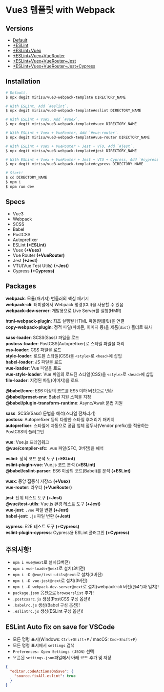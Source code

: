 # Vue3 템플릿 with Webpack

## Versions

- [Default](https://github.com/mirisu/vue3-webpack-template/tree/master)<br>
- [+ESLint](https://github.com/mirisu/vue3-webpack-template/tree/eslint)<br>
- [+ESLint+Vuex](https://github.com/mirisu/vue3-webpack-template/tree/vuex)<br>
- [+ESLint+Vuex+VueRouter](https://github.com/mirisu/vue3-webpack-template/tree/vue-router)<br>
- [+ESLint+Vuex+VueRouter+Jest](https://github.com/mirisu/vue3-webpack-template/tree/jest)<br>
- [+ESLint+Vuex+VueRouter+Jest+Cypress](https://github.com/mirisu/vue3-webpack-template/tree/cypress)<br>

## Installation

```bash
# Default.
$ npx degit mirisu/vue3-webpack-template DIRECTORY_NAME

# With ESLint, Add `#eslint`.
$ npx degit mirisu/vue3-webpack-template#eslint DIRECTORY_NAME

# With ESLint + Vuex, Add `#vuex`.
$ npx degit mirisu/vue3-webpack-template#vuex DIRECTORY_NAME

# With ESLint + Vuex + VueRouter, Add `#vue-router`.
$ npx degit mirisu/vue3-webpack-template#vue-router DIRECTORY_NAME

# With ESLint + Vuex + VueRouter + Jest + VTU, Add `#jest`.
$ npx degit mirisu/vue3-webpack-template#jest DIRECTORY_NAME

# With ESLint + Vuex + VueRouter + Jest + VTU + Cypress, Add `#cypress`.
$ npx degit mirisu/vue3-webpack-template#cypress DIRECTORY_NAME

# Start!
$ cd DIRECTORY_NAME
$ npm i
$ npm run dev
```

## Specs

- Vue3
- Webpack
- SCSS
- Babel
- PostCSS
- Autoprefixer
- ESLint __(+ESLint)__
- Vuex __(+Vuex)__
- Vue Router __(+VueRouter)__
- Jest __(+Jest)__
- VTU(Vue Test Utils) __(+Jest)__
- Cypress __(+Cypress)__

## Packages

__webpack__: 모듈(패키지) 번들러의 핵심 패키지<br>
__webpack-cli__: 터미널에서 Webpack 명령(CLI)을 사용할 수 있음<br>
__webpack-dev-server__: 개발용으로 Live Server를 실행(HMR)<br>

__html-webpack-plugin__: 최초 실행될 HTML 파일(템플릿)을 연결<br>
__copy-webpack-plugin__: 정적 파일(파비콘, 이미지 등)을 제품(`dist`) 폴더로 복사<br>

__sass-loader__: SCSS(Sass) 파일을 로드<br>
__postcss-loader__: PostCSS(Autoprefixer)로 스타일 파일을 처리<br>
__css-loader__: CSS 파일을 로드<br>
__style-loader__: 로드된 스타일(CSS)을 `<style>`로 `<head>`에 삽입<br>
__babel-loader__: JS 파일을 로드<br>
__vue-loader__: Vue 파일을 로드<br>
__vue-style-loader__: Vue 파일의 로드된 스타일(CSS)을 `<style>`로 `<head>`에 삽입<br>
__file-loader__: 지정된 파일(이미지)을 로드<br>

__@babel/core__: ES6 이상의 코드를 ES5 이하 버전으로 변환<br>
__@babel/preset-env__: Babel 지원 스펙을 지정<br>
__@babel/plugin-transform-runtime__: Async/Await 문법 지원<br>

__sass__: SCSS(Sass) 문법을 해석(스타일 전처리기)<br>
__postcss__: Autoprefixer 등의 다양한 스타일 후처리기 패키지<br>
__autoprefixer__: 스타일에 자동으로 공급 업체 접두사(Vendor prefix)를 적용하는 PostCSS의 플러그인<br>

__vue__: Vue.js 프레임워크<br>
__@vue/compiler-sfc__: .vue 파일(SFC, 3버전)을 해석<br>

__eslint__: 정적 코드 분석 도구 __(+ESLint)__<br>
__eslint-plugin-vue__: Vue.js 코드 분석 __(+ESLint)__<br>
__@babel/eslint-parser__: ES6 이상의 코드(Babel)를 분석 __(+ESLint)__<br>

__vuex__: 중앙 집중식 저장소 __(+Vuex)__<br>
__vue-router__: 라우터 __(+VueRouter)__<br>

__jest__: 단위 테스트 도구 __(+Jest)__<br>
__@vue/test-utils__: Vue.js 환경 테스트 도구 __(+Jest)__<br>
__vue-jest__: `.vue` 파일 변환 __(+Jest)__<br>
__babel-jest__: `.js` 파일 변환 __(+Jest)__<br>

__cypress__: E2E 테스트 도구 __(+Cypress)__<br>
__eslint-plugin-cypress__: Cypress용 ESLint 플러그인 __(+Cypress)__<br>

## 주의사항!

- `npm i vue@next`로 설치(3버전)
- `npm i vue-loader@next`로 설치(3버전)
- `npm i -D @vue/test-utils@next`로 설치(3버전)<br>
- `npm i -D vue-jest@next`로 설치(3버전)<br>
- `npm i -D webpack-dev-server@next`로 설치(webpack-cli 버전(@4^)과 일치)!<br>
- `package.json` 옵션으로 `browserslist` 추가!<br>
- `.postcssrc.js` 생성(PostCSS 구성 옵션)!<br>
- `.babelrc.js` 생성(Babel 구성 옵션)!<br>
- `.eslintrc.js` 생성(ESLint 구성 옵션)!<br>

## ESLint Auto fix on save for VSCode

- 모든 명령 표시(Windows: `Ctrl`+`Shift`+`P` / macOS: `Cmd`+`Shift`+`P`)
- 모든 명령 표시에서 `settings` 검색
- `Preferences: Open Settings (JSON)` 선택
- 오픈된 `settings.json`파일에서 아래 코드 추가 및 저장

```json
{
  "editor.codeActionsOnSave": {
    "source.fixAll.eslint": true
  }
}
```